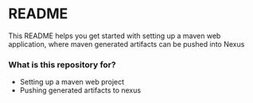 # README #

This README helps you get started with setting up a maven web application, where maven generated artifacts can be pushed into Nexus

### What is this repository for? ###

* Setting up a maven web project 
* Pushing generated artifacts to nexus

